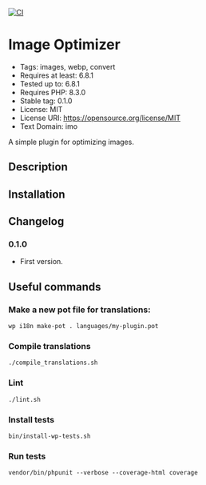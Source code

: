 [![CI](https://github.com/Xolof/image-optimizer/actions/workflows/ci.yml/badge.svg)](https://github.com/Xolof/image-optimizer/actions/workflows/ci.yml)

# Image Optimizer

* Tags: images, webp, convert
* Requires at least: 6.8.1
* Tested up to: 6.8.1
* Requires PHP: 8.3.0
* Stable tag: 0.1.0
* License: MIT
* License URI: https://opensource.org/license/MIT
* Text Domain: imo

A simple plugin for optimizing images.

## Description


## Installation


## Changelog

### 0.1.0
* First version.

## Useful commands

### Make a new pot file for translations:
`wp i18n make-pot . languages/my-plugin.pot`

### Compile translations
`./compile_translations.sh`

### Lint
`./lint.sh`

### Install tests
`bin/install-wp-tests.sh`

### Run tests
`vendor/bin/phpunit --verbose --coverage-html coverage`
